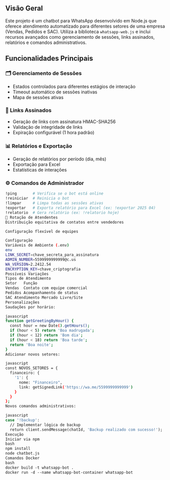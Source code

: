 ## Visão Geral
Este projeto é um chatbot para WhatsApp desenvolvido em Node.js que oferece atendimento automatizado para diferentes setores de uma empresa (Vendas, Pedidos e SAC). Utiliza a biblioteca `whatsapp-web.js` e inclui recursos avançados como gerenciamento de sessões, links assinados, relatórios e comandos administrativos.

## Funcionalidades Principais

### 🗂️ Gerenciamento de Sessões
- Estados controlados para diferentes estágios de interação
- Timeout automático de sessões inativas
- Mapa de sessões ativas

### 🔗 Links Assinados
- Geração de links com assinatura HMAC-SHA256
- Validação de integridade de links
- Expiração configurável (1 hora padrão)

### 📊 Relatórios e Exportação
- Geração de relatórios por período (dia, mês)
- Exportação para Excel
- Estatísticas de interações

### ⚙️ Comandos de Administrador
```bash
!ping       # Verifica se o bot está online
!reiniciar  # Reinicia o bot
!limpar     # Limpa todas as sessões ativas
!exportar   # Exporta relatório para Excel (ex: !exportar 2025 04)
!relatorio  # Gera relatório (ex: !relatorio hoje)
🔄 Rotação de Atendentes
Distribuição equitativa de contatos entre vendedores

Configuração flexível de equipes

Configuração
Variáveis de Ambiente (.env)
env
LINK_SECRET=chave_secreta_para_assinatura
ADMIN_NUMBER=5599999999999@c.us
WA_VERSION=2.2412.54
ENCRYPTION_KEY=chave_criptografia
Possíveis Variações
Tipos de Atendimento
Setor	Função
Vendas	Contato com equipe comercial
Pedidos	Acompanhamento de status
SAC	Atendimento Mercado Livre/Site
Personalizações
Saudações por horário:

javascript
function getGreetingByHour() {
  const hour = new Date().getHours();
  if (hour < 5) return 'Boa madrugada';
  if (hour < 12) return 'Bom dia';
  if (hour < 18) return 'Boa tarde';
  return 'Boa noite';
}
Adicionar novos setores:

javascript
const NOVOS_SETORES = {
  financeiro: {
    '1': { 
      nome: "Financeiro", 
      link: getSignedLink('https://wa.me/5599999999999') 
    }
  }
};
Novos comandos administrativos:

javascript
case '!backup':
  // Implementar lógica de backup
  return client.sendMessage(chatId, 'Backup realizado com sucesso!');
Execução
Iniciar via npm
bash
npm install
node chatbot.js
Comandos Docker
bash
docker build -t whatsapp-bot .
docker run -d --name whatsapp-bot-container whatsapp-bot
